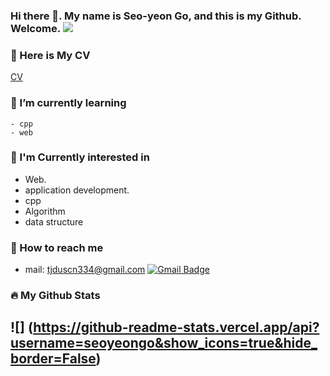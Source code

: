 <!--
**SEOYEONGO/SEOYEONGO** is a ✨ _special_ ✨ repository because its `README.md` (this file) appears on your GitHub profile.
[![Hits](https://hits.seeyoufarm.com/api/count/incr/badge.svg?url=https%3A%2F%2Fgithub.com%2FSEOYEONGO&count_bg=%2379C83D&title_bg=%23555555&icon=&icon_color=%23E7E7E7&title=hits&edge_flat=false)](https://hits.seeyoufarm.com)
Here are some ideas to get you started:

- 🔭 I’m currently working on ...
- 🌱 I’m currently learning ...
- 👯 I’m looking to collaborate on ...
- 🤔 I’m looking for help with ...
- 💬 Ask me about ...
- 📫 How to reach me: ...
- 😄 Pronouns: ...
- ⚡ Fun fact: ...
-->

### Hi there 👋. My name is Seo-yeon Go, and this is my Github. Welcome.  ![](https://img.shields.io/badge/github-GIVEME--STAR-red?style=flat-square)

### 📄 Here is My CV
[CV](SEOYEONGO/Project-LBBUK/Resume/Resume.pdf)
    
### 🌱 I’m currently learning
    - cpp
    - web
    
### 📌 I'm Currently interested in
- Web.
- application development.
- cpp
- Algorithm
- data structure


### 💌 How to reach me
- mail: tjduscn334@gmail.com
[![Gmail Badge](https://img.shields.io/badge/Gmail-d14836?style=flat-square&logo=Gmail&logoColor=white&link=mailto:tjduscn334@gmail.com)](mailto:tjduscn334@gmail.com)

### 🔥 My Github Stats
![] (https://github-readme-stats.vercel.app/api?username=seoyeongo&show_icons=true&hide_border=False)
---


